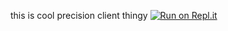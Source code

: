 this is cool precision client thingy 
[![Run on Repl.it](https://replit.com/badge/github/P1X3LMANTYL3R/mc)](https://replit.com/new/github/P1X3LMANTYL3R/mc)

